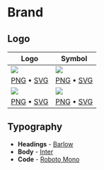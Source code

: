 # Brand

## Logo

| Logo | Symbol |
|-|-|
| ![](https://i.imgur.com/WQNcIDP.png) | ![](https://i.imgur.com/70bE5UY.png) |
| [PNG](https://github.com/prisma/presskit/raw/main/Logos/LLogo-Dark-Prisma.png) • [SVG](https://github.com/prisma/presskit/raw/main/Logos/Logo-Dark-Prisma.svg) | [PNG](https://github.com/prisma/presskit/raw/main/Logos/Logo-Dark-Prisma.png) • [SVG](https://github.com/prisma/presskit/raw/main/Logos/Logo%20Black%20Symbol.svg) |
| ![](https://i.imgur.com/86EOE4S.png) | ![](https://i.imgur.com/j4FmU2G.png) |
| [PNG](https://github.com/prisma/presskit/raw/main/Logos/Logo%20White.png) • [SVG](https://github.com/prisma/presskit/raw/main/Logos/Logo%20White.svg) | [PNG](https://github.com/prisma/presskit/raw/main/Logos/Logo%20White%20Symbol.png) • [SVG](https://github.com/prisma/presskit/raw/main/Logos/Logo%20White%20Symbol.svg) |

## Typography

- **Headings** - [Barlow](https://fonts.google.com/specimen/Barlow)
- **Body** - [Inter](https://fonts.google.com/specimen/Inter)
- **Code** - [Roboto Mono](https://fonts.google.com/specimen/Roboto+Mono)
